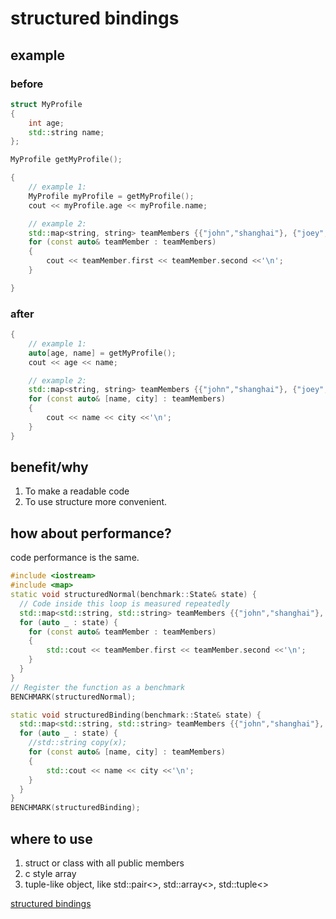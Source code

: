 # structured bindings

## example
### before
``` cpp
struct MyProfile
{
    int age;
    std::string name;
};

MyProfile getMyProfile();

{
    // example 1:
    MyProfile myProfile = getMyProfile();
    cout << myProfile.age << myProfile.name;

    // example 2:
    std::map<string, string> teamMembers {{"john","shanghai"}, {"joey", "hangzhou"}};
    for (const auto& teamMember : teamMembers)
    {
        cout << teamMember.first << teamMember.second <<'\n';
    }

}
```
### after
```cpp
{
    // example 1:
    auto[age, name] = getMyProfile();
    cout << age << name;

    // example 2:
    std::map<string, string> teamMembers {{"john","shanghai"}, {"joey", "hangzhou"}};
    for (const auto& [name, city] : teamMembers)
    {
        cout << name << city <<'\n';
    }
}
```

## benefit/why
1. To make a readable code
2. To use structure more convenient.

## how about performance?
code performance is the same.
```cpp
#include <iostream>
#include <map>
static void structuredNormal(benchmark::State& state) {
  // Code inside this loop is measured repeatedly
  std::map<std::string, std::string> teamMembers {{"john","shanghai"}, {"joey", "hangzhou"}};
  for (auto _ : state) {
    for (const auto& teamMember : teamMembers)
    {
        std::cout << teamMember.first << teamMember.second <<'\n';
    }
  }
}
// Register the function as a benchmark
BENCHMARK(structuredNormal);

static void structuredBinding(benchmark::State& state) {
  std::map<std::string, std::string> teamMembers {{"john","shanghai"}, {"joey", "hangzhou"}};
  for (auto _ : state) {
    //std::string copy(x);
    for (const auto& [name, city] : teamMembers)
    {
        std::cout << name << city <<'\n';
    }
  }
}
BENCHMARK(structuredBinding);
```

## where to use
1. struct or class with all public members
2. c style array
3. tuple-like object, like std::pair<>, std::array<>, std::tuple<>

[structured bindings](c17-the-complete-guide_compress.pdf)